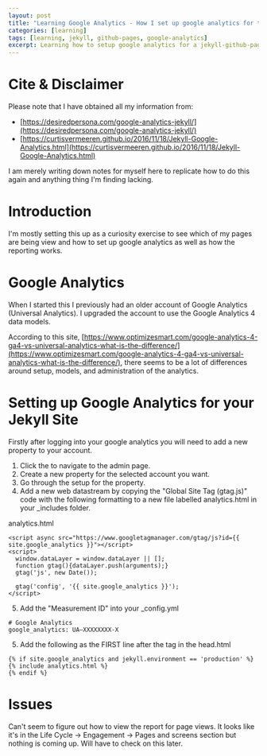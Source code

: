 ```yaml
---
layout: post
title: "Learning Google Analytics - How I set up google analytics for this blog"
categories: [learning]
tags: [learning, jekyll, github-pages, google-analytics]
excerpt: Learning how to setup google analytics for a jekyll-github-page site
---
```


# Cite & Disclaimer

Please note that I have obtained all my information from:
- [https://desiredpersona.com/google-analytics-jekyll/](https://desiredpersona.com/google-analytics-jekyll/)
- [https://curtisvermeeren.github.io/2016/11/18/Jekyll-Google-Analytics.html](https://curtisvermeeren.github.io/2016/11/18/Jekyll-Google-Analytics.html)

I am merely writing down notes for myself here to replicate how to do this again and anything thing I'm finding lacking.

# Introduction

I'm mostly setting this up as a curiosity exercise to see which of my pages are being view and how to set up google analytics as well as how the reporting works.

# Google Analytics

When I started this I previously had an older account of Google Analytics (Universal Analytics). I upgraded the account to use the Google Analytics 4 data models.

According to this site, [https://www.optimizesmart.com/google-analytics-4-ga4-vs-universal-analytics-what-is-the-difference/](https://www.optimizesmart.com/google-analytics-4-ga4-vs-universal-analytics-what-is-the-difference/), there seems to be a lot of differences around setup, models, and administration of the analytics.


# Setting up Google Analytics for your Jekyll Site

Firstly after logging into your google analytics you will need to add a new property to your account.

1. Click the <i class="fas fa-cog"></i> to navigate to the admin page.
2. Create a new property for the selected account you want.
3. Go through the setup for the property.
4. Add a new web datastream by copying the "Global Site Tag (gtag.js)" code with the following formatting to a new file labelled analytics.html in your _includes folder.

analytics.html
```
<script async src="https://www.googletagmanager.com/gtag/js?id={{ site.google_analytics }}"></script>
<script>
  window.dataLayer = window.dataLayer || [];
  function gtag(){dataLayer.push(arguments);}
  gtag('js', new Date());

  gtag('config', '{{ site.google_analytics }}');
</script>
```

5. Add the "Measurement ID" into your _config.yml

```
# Google Analytics
google_analytics: UA—XXXXXXXX-X
```
5. Add the following as the FIRST line after the <head> tag in the head.html

```
{% if site.google_analytics and jekyll.environment == 'production' %}
{% include analytics.html %}
{% endif %}
```

# Issues

Can't seem to figure out how to view the report for page views. It looks like it's in the Life Cycle -> Engagement -> Pages and screens section but nothing is coming up. Will have to check on this later.